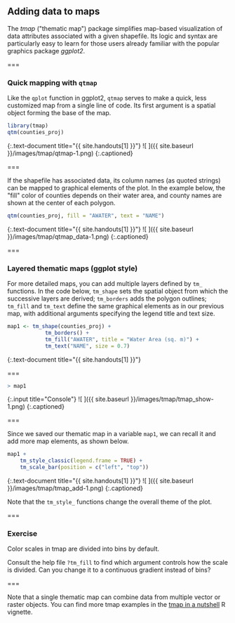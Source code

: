 ---
---

## Adding data to maps

The *tmap* ("thematic map") package simplifies map-based visualization of data attributes associated with a given shapefile. Its logic and syntax are particularly easy to learn for those users already familiar with the popular graphics package *ggplot2*.

===

### Quick mapping with `qtmap`

Like the `qplot` function in ggplot2, `qtmap` serves to make a quick, less customized map from a single line of code. Its first argument is a spatial object forming the base of the map.


~~~r
library(tmap)
qtm(counties_proj)
~~~
{:.text-document title="{{ site.handouts[1] }}"}
![ ]({{ site.baseurl }}/images/tmap/qtmap-1.png)
{:.captioned}

===

If the shapefile has associated data, its column names (as quoted strings) can be mapped to graphical elements of the plot. In the example below, the "fill" color of counties depends on their water area, and county names are shown at the center of each polygon.


~~~r
qtm(counties_proj, fill = "AWATER", text = "NAME")
~~~
{:.text-document title="{{ site.handouts[1] }}"}
![ ]({{ site.baseurl }}/images/tmap/qtmap_data-1.png)
{:.captioned}

===

### Layered thematic maps (ggplot style)

For more detailed maps, you can add multiple layers defined by `tm_` functions. In the code below, `tm_shape` sets the spatial object from which the successive layers are derived; `tm_borders` adds the polygon outlines; `tm_fill` and `tm_text` define the same graphical elements as in our previous map, with additional arguments specifying the legend title and text size.



~~~r
map1 <- tm_shape(counties_proj) +
            tm_borders() +
            tm_fill("AWATER", title = "Water Area (sq. m)") +
            tm_text("NAME", size = 0.7)
~~~
{:.text-document title="{{ site.handouts[1] }}"}


===



~~~r
> map1
~~~
{:.input title="Console"}
![ ]({{ site.baseurl }}/images/tmap/tmap_show-1.png)
{:.captioned}

===

Since we saved our thematic map in a variable `map1`, we can recall it and add more map elements, as shown below.



~~~r
map1 +
    tm_style_classic(legend.frame = TRUE) +
    tm_scale_bar(position = c("left", "top"))
~~~
{:.text-document title="{{ site.handouts[1] }}"}
![ ]({{ site.baseurl }}/images/tmap/tmap_add-1.png)
{:.captioned}

Note that the `tm_style_` functions change the overall theme of the plot.

===

### Exercise 

Color scales in tmap are divided into bins by default. 

Consult the help file `?tm_fill` to find which argument controls how the scale is divided. Can you change it to a continuous gradient instead of bins?

===

Note that a single thematic map can combine data from multiple vector or raster objects. You can find more tmap examples in the [tmap in a nutshell](https://cran.r-project.org/web/packages/tmap/vignettes/tmap-nutshell.html) R vignette.

